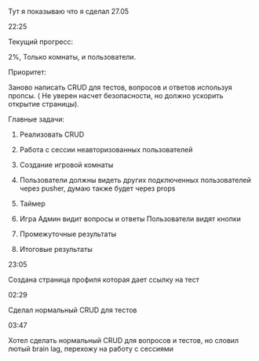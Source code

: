 Тут я показываю что я сделал 27.05

22:25

Текущий прогресс:

2%, Только комнаты, и пользователи.

Приоритет:

Заново написать CRUD для тестов, вопросов и ответов используя пропсы. ( Не уверен насчет безопасности, но должно ускорить открытие страницы).

Главные задачи:

1) Реализовать CRUD
2) Работа с сессии неавторизованных пользователей
3) Создание игровой комнаты
4) Пользователи должны видеть других подключенных пользователей через pusher, думаю также будет через props
5) Таймер
6) Игра 
Админ видит вопросы и ответы
Пользователи видят кнопки

7) Промежуточные результаты
8) Итоговые результаты

23:05

Создана страница профиля которая дает ссылку на тест


02:29

Сделал нормальный CRUD для тестов

03:47

Хотел сделать нормальный CRUD для вопросов и тестов, но словил лютый brain lag, перехожу на работу с сессиями

